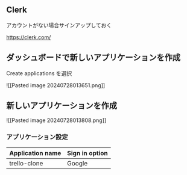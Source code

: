 ## Clerk 

アカウントがない場合サインアップしておく

https://clerk.com/

## ダッシュボードで新しいアプリケーションを作成

Create applications を選択

![[Pasted image 20240728013651.png]]

## 新しいアプリケーションを作成

![[Pasted image 20240728013808.png]]

### アプリケーション設定

| Application name | Sign in option |
| ---------------- | -------------- |
| trello-clone     | Google         |
